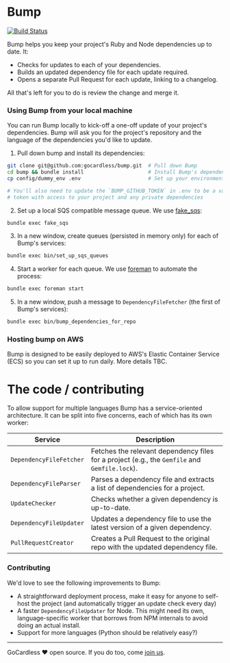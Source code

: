# Bump

[![Build Status](https://travis-ci.org/gocardless/bump.svg?branch=master)](https://travis-ci.org/gocardless/bump)

Bump helps you keep your project's Ruby and Node dependencies up to date. It:

- Checks for updates to each of your dependencies.
- Builds an updated dependency file for each update required.
- Opens a separate Pull Request for each update, linking to a changelog.

All that's left for you to do is review the change and merge it.

### Using Bump from your local machine

You can run Bump locally to kick-off a one-off update of your project's
dependencies. Bump will ask you for the project's repository and the language of
the dependencies you'd like to update.

1. Pull down bump and install its dependencies:
  ```bash
  git clone git@github.com:gocardless/bump.git  # Pull down Bump
  cd bump && bundle install                     # Install Bump's dependencies
  cp config/dummy_env .env                      # Set up your environment

  # You'll also need to update the `BUMP_GITHUB_TOKEN` in .env to be a valid
  # token with access to your project and any private dependencies
  ```

2. Set up a local SQS compatible message queue. We use [fake_sqs](https://github.com/iain/fake_sqs):
  ```bash
  bundle exec fake_sqs
  ```

3. In a new window, create queues (persisted in memory only) for each of Bump's services:
  ```bash
  bundle exec bin/set_up_sqs_queues
  ```

4. Start a worker for each queue. We use [foreman](http://ddollar.github.io/foreman/) to automate the process:
  ```bash
  bundle exec foreman start
  ```

5. In a new window, push a message to `DependencyFileFetcher` (the first of Bump's services):
  ```bash
  bundle exec bin/bump_dependencies_for_repo
  ```

### Hosting bump on AWS

Bump is designed to be easily deployed to AWS's Elastic Container Service (ECS)
so you can set it up to run daily. More details TBC.

# The code / contributing

To allow support for multiple languages Bump has a service-oriented
architecture. It can be split into five concerns, each of which has its own
worker:

| Service                 | Description                                                                                   |
|-------------------------|-----------------------------------------------------------------------------------------------|
| `DependencyFileFetcher` | Fetches the relevant dependency files for a project (e.g., the `Gemfile` and `Gemfile.lock`). |
| `DependencyFileParser`  | Parses a dependency file and extracts a list of dependencies for a project.                   |
| `UpdateChecker`         | Checks whether a given dependency is up-to-date.                                              |
| `DependencyFileUpdater` | Updates a dependency file to use the latest version of a given dependency.                    |
| `PullRequestCreator`    | Creates a Pull Request to the original repo with the updated dependency file.                 |

### Contributing

We'd love to see the following improvements to Bump:

- A straightforward deployment process, make it easy for anyone to self-host
  the project (and automatically trigger an update check every day)
- A faster `DependencyFileUpdater` for Node. This might need its own,
  language-specific worker that borrows from NPM internals to avoid doing an
  actual install.
- Support for more languages (Python should be relatively easy?)

---

GoCardless ♥ open source. If you do too, come [join us](https://gocardless.com/jobs#software-engineer).
